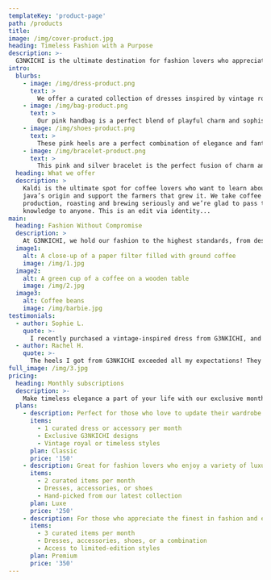 ```yaml
---
templateKey: 'product-page'
path: /products
title: 
image: /img/cover-product.jpg
heading: Timeless Fashion with a Purpose
description: >-
  G3NKICHI is the ultimate destination for fashion lovers who appreciate the story behind their style and want to support craftsmanship that values quality and sustainability. We take design, materials, and attention to detail seriously, and we’re excited to share that passion with everyone who seeks elegance and purpose in their wardrobe.
intro:
  blurbs:
    - image: /img/dress-product.png
      text: >
        We offer a curated collection of dresses inspired by vintage royal elegance, crafted with care and precision. Our pieces are sourced from independent artisans and skilled craftsmen who take pride in their work, ensuring that each dress tells a unique story. We are proud to offer a variety of styles that celebrate both craftsmanship and sustainability. Check our collection or contact us directly for the latest availability.
    - image: /img/bag-product.png
      text: >
        Our pink handbag is a perfect blend of playful charm and sophisticated elegance. Adorned with a shimmering bow at the center, it adds a touch of coquettish allure to any outfit. Crafted with attention to detail, this bag is both stylish and functional, making it the ideal accessory to elevate your look.
    - image: /img/shoes-product.png
      text: >
        These pink heels are a perfect combination of elegance and fantasy. The delicate butterfly wings at the back add a whimsical, enchanting touch, making every step feel magical. Designed to turn heads, these heels offer both style and sophistication, perfect for any occasion that calls for a little extra flair.
    - image: /img/bracelet-product.png
      text: >
        This pink and silver bracelet is the perfect fusion of charm and luxury. Adorned with playful yet elegant designs, it combines fun, intricate motifs with a sophisticated touch. Crafted to be both eye-catching and refined, this bracelet adds a hint of whimsy to any outfit, making it the perfect statement piece for those who appreciate both style and elegance.
  heading: What we offer
  description: >
    Kaldi is the ultimate spot for coffee lovers who want to learn about their
    java’s origin and support the farmers that grew it. We take coffee
    production, roasting and brewing seriously and we’re glad to pass that
    knowledge to anyone. This is an edit via identity...
main:
  heading: Fashion Without Compromise
  description: >
    At G3NKICHI, we hold our fashion to the highest standards, from design to the final stitch. That’s why we’re meticulous and transparent about every step of the creation process. We carefully select only the finest materials, ensuring each piece is crafted with the utmost attention to detail. From the drawing board to the finished garment, we take pride in creating fashion that is as sustainable as it is stylish.
  image1:
    alt: A close-up of a paper filter filled with ground coffee
    image: /img/1.jpg
  image2:
    alt: A green cup of a coffee on a wooden table
    image: /img/2.jpg
  image3:
    alt: Coffee beans
    image: /img/barbie.jpg
testimonials:
  - author: Sophie L.
    quote: >-
      I recently purchased a vintage-inspired dress from G3NKICHI, and I am absolutely in love with it! The craftsmanship is stunning, and the fabric feels luxurious. I’ve never had a piece of clothing that made me feel so elegant and timeless. Every detail is perfect, and the customer service was fantastic. I can’t wait to shop here again.
  - author: Rachel H.
    quote: >-
      The heels I got from G3NKICHI exceeded all my expectations! They are not only gorgeous but incredibly comfortable to wear. The butterfly wings on the back are so unique and add the perfect touch of whimsy to my outfit. I always feel confident and special when wearing their pieces.
full_image: /img/3.jpg
pricing:
  heading: Monthly subscriptions
  description: >-
    Make timeless elegance a part of your life with our exclusive monthly subscriptions. Choose the perfect plan and receive curated, high-quality fashion pieces delivered to your doorstep each month. Contact us for more details and payment info.
  plans:
    - description: Perfect for those who love to update their wardrobe with a new elegant piece each month.
      items:
        - 1 curated dress or accessory per month
        - Exclusive G3NKICHI designs
        - Vintage royal or timeless styles
      plan: Classic
      price: '150'
    - description: Great for fashion lovers who enjoy a variety of luxurious items and want to indulge in high-end pieces.
      items:
        - 2 curated items per month
        - Dresses, accessories, or shoes
        - Hand-picked from our latest collection
      plan: Luxe
      price: '250'
    - description: For those who appreciate the finest in fashion and enjoy a mix of exclusive, high-end pieces every month.
      items:
        - 3 curated items per month
        - Dresses, accessories, shoes, or a combination
        - Access to limited-edition styles
      plan: Premium
      price: '350'
---
```

